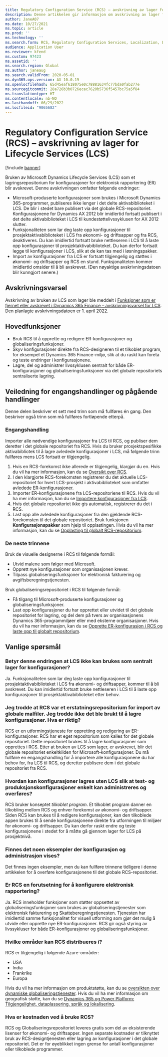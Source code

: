 ```yaml
---
title: Regulatory Configuration Service (RCS) – avskrivning av lager for Lifecycle Services (LCS)
description: Denne artikkelen gir informasjon om avskrivning av lager for Microsoft Dynamics Lifecycle Services (LCS) som er planlagt som en del av utrullingen av det globale repositoriet for Regulatory Configuration Service (RCS).
author: JaneA07
ms.date: 10/27/2021
ms.topic: article
ms.prod: ''
ms.technology: ''
ms.search.form: RCS, Regulatory Configuration Services, Localization, LCS storage, LCS storage deprecation
audience: Application User
ms.reviewer: kfend
ms.custom: 97423
ms.assetid: ''
ms.search.region: Global
ms.author: janeaug
ms.search.validFrom: 2020-05-01
ms.dyn365.ops.version: AX 10.0.19
ms.openlocfilehash: 65d45eaf618075e0c78881634fc77bda0fab277e
ms.sourcegitcommit: 28a726b3b0726ecac7620b5736f5457bc75a5f84
ms.translationtype: HT
ms.contentlocale: nb-NO
ms.lasthandoff: 06/29/2022
ms.locfileid: "9065682"
---
```

# <a name="regulatory-configuration-service-rcs--lifecycle-services-lcs-storage-deprecation"></a>Regulatory Configuration Service (RCS) – avskrivning av lager for Lifecycle Services (LCS)

[!include [banner](../includes/banner.md)]

Bruken av Microsoft Dynamics Lifecycle Services (LCS) som et lagringsrepositorium for konfigurasjoner for elektronisk rapportering (ER) blir avskrevet. Denne avskrivningen omfatter følgende endringer:

- Microsoft-produserte konfigurasjoner som brukes i Microsoft Dynamics 365-programmer, publiseres ikke lenger i det delte aktivabiblioteket i LCS. De blir i stedet bare publisert via det globale RCS-repositoriet. Konfigurasjonene for Dynamics AX 2012 blir imidlertid fortsatt publisert i det delte aktivabiblioteket i LCS til kundestøttelivssyklusen for AX 2012 slutter.
- Funksjonaliteten som lar deg laste opp konfigurasjoner til prosjektaktivabiblioteket i LCS fra økonomi- og driftsapper og fra RCS, deaktiveres. Du kan imidlertid fortsatt bruke nettleseren i LCS til å laste opp konfigurasjoner til prosjektaktivabiblioteket. Du kan derfor fortsatt legge til konfigurasjoner i LCS, slik at de kan tas med i løsningspakker.
- Import av konfigurasjoner fra LCS er fortsatt tilgjengelig og støttes i økonomi- og driftsapper og RCS en stund. Funksjonaliteten kommer imidlertid omsider til å bli avskrevet. (Den nøyaktige avskrivningsdatoen blir kunngjort senere.)

## <a name="deprecation-notice"></a>Avskrivningsvarsel

Avskrivning av bruken av LCS som lager ble meddelt i [Funksjoner som er fjernet eller avskrevet i Dynamics 365 Finance – avskrivningsvarsel for LCS](../get-started/removed-deprecated-features-finance.md#features-removed-or-deprecated-in-the-finance-10017-release). Den planlagte avskrivningsdatoen er 1. april 2022.

## <a name="key-features"></a>Hovedfunksjoner

- Bruk RCS til å opprette og redigere ER-konfigurasjoner og globaliseringsfunksjoner.
- Skyv konfigurasjoner direkte fra RCS-designeren til et tilkoblet program, for eksempel et Dynamics 365 Finance-miljø, slik at du raskt kan foreta og teste endringer i konfigurasjonene.
- Lagre, del og administrer livssyklusen sentralt for både ER-konfigurasjoner og globaliseringsfunksjoner via det globale repositoriets sentraliserte lagring.

## <a name="guidance-for-one-time-and-ongoing-actions"></a>Veiledning for engangshandlinger og pågående handlinger

Denne delen beskriver et sett med trinn som må fullføres én gang. Den beskriver også trinn som må fullføres fortløpende etterpå.

### <a name="one-time-action"></a>Engangshandling

Importer alle nødvendige konfigurasjoner fra LCS til RCS, og publiser dem deretter i det globale repositoriet fra RCS. Hvis du bruker prosjektspesifikke aktivabibliotek til å lagre avledede konfigurasjoner i LCS, må følgende trinn fullføres mens LCS fortsatt er tilgjengelig.

1. Hvis en RCS-forekomst ikke allerede er tilgjengelig, klargjør du en. Hvis du vil ha mer informasjon, kan du se [Oversikt over RCS](rcs-overview.md).
2. I den klargjorte RCS-forekomsten registrerer du det aktuelle LCS-repositoriet for hvert LCS-prosjekt i aktivabiblioteket som omfatter avledede ER-konfigurasjoner.
3. Importer ER-konfigurasjonene fra LCS-repositoriene til RCS. Hvis du vil ha mer informasjon, kan du se [Importere konfigurasjoner fra LCS](/dynamics365/fin-ops-core/dev-itpro/analytics/tasks/er-import-configuration-lifecycle-services).
4. Hvis det globale repositoriet ikke gis automatisk, registrerer du det i RCS.
5. Last opp alle avledede konfigurasjoner fra den gjeldende RCS-forekomsten til det globale repositoriet. Bruk funksjonen **Konfigurasjonspakker** som hjelp til opplastingen. Hvis du vil ha mer informasjon, kan du se [Opplasting til globalt RCS-repositorium](rcs-global-repo-upload.md).

### <a name="going-forward"></a>De neste trinnene

Bruk de visuelle designerne i RCS til følgende formål:

- Utvid malene som følger med Microsoft.
- Opprett nye konfigurasjoner som organisasjonen krever.
- Tilpass globaliseringsfunksjoner for elektronisk fakturering og avgiftsberegningstjenesten.

Bruk globaliseringsrepositoriet i RCS til følgende formål:

- Få tilgang til Microsoft-produserte konfigurasjoner og globaliseringsfunksjoner.
- Last opp konfigurasjoner du har opprettet eller utvidet til det globale repositoriet for lagring, og del dem på tvers av organisasjonens Dynamics 365-programmiljøer eller med eksterne organisasjoner. Hvis du vil ha mer informasjon, kan du se [Opprette ER-konfigurasjon i RCS og laste opp til globalt repositorium](rcs-global-repo-upload.md).

## <a name="frequently-asked-questions"></a>Vanlige spørsmål

### <a name="does-this-change-mean-that-lcs-cant-be-used-as-central-storage-for-configurations"></a>Betyr denne endringen at LCS ikke kan brukes som sentralt lager for konfigurasjoner?

Ja. Funksjonaliteten som lar deg laste opp konfigurasjoner til prosjektaktivabiblioteket i LCS fra økonomi- og driftsapper, kommer til å bli avskrevet. Du kan imidlertid fortsatt bruke nettleseren i LCS til å laste opp konfigurasjoner til prosjektaktivabiblioteket etter behov.

### <a name="i-thought-that-rcs-was-a-replacement-repository-for-importing-global-template-files-i-didnt-think-that-its-used-to-store-configurations-which-is-correct"></a>Jeg trodde at RCS var et erstatningsrepositorium for import av globale malfiler. Jeg trodde ikke det ble brukt til å lagre konfigurasjoner. Hva er riktig?

RCS er en utformingstjeneste for oppretting og redigering av ER-konfigurasjoner. RCS har et eget repositorium som kalles for det globale repositoriet. Dette repositoriet brukes til å lagre konfigurasjoner som opprettes i RCS. Etter at bruken av LCS som lager, er avskrevet, blir det globale repositoriet enkeltkilden for Microsoft-konfigurasjoner. Du må fullføre en engangshandling for å importere alle konfigurasjonene du har behov for, fra LCS til RCS, og deretter publisere dem i det globale repositoriet fra RCS.

### <a name="without-lcs-what-is-the-suggested-way-to-store-configurations-so-that-test-and-production-configurations-can-easily-be-managed-and-transferred"></a>Hvordan kan konfigurasjoner lagres uten LCS slik at test- og produksjonskonfigurasjoner enkelt kan administreres og overføres?

RCS bruker konseptet *tilkoblet program*. Et tilkoblet program danner en tilkobling mellom RCS og enhver forekomst av økonomi- og driftsapper. Siden RCS kan brukes til å redigere konfigurasjoner, kan den tilkoblede appen brukes til å sende konfigurasjonene direkte fra utformingen til miljøer for økonomi- og driftsapper. Du kan derfor raskt endre og teste konfigurasjonene i stedet for å måtte gå gjennom lager for LCS på prosjektnivå.

### <a name="are-there-any-examples-that-show-the-setup-and-management"></a>Finnes det noen eksempler der konfigurasjon og administrasjon vises?

Det finnes ingen eksempler, men du kan fullføre trinnene tidligere i denne artikkelen for å overføre konfigurasjonene til det globale RCS-repositoriet.

### <a name="is-rcs-a-prerequisite-to-configure-electronic-reporting"></a>Er RCS en forutsetning for å konfigurere elektronisk rapportering?

Ja. RCS inneholder funksjoner som støtter oppsettet av globaliseringsfunksjoner som brukes av globaliseringstjenester som elektronisk fakturering og Skatteberegningstjenesten. Tjenesten har imidlertid samme funksjonalitet for visuell utforming som gjør det mulig å utvide eller opprette nye ER-konfigurasjoner. RCS gir også styring av livssykluser for både ER-konfigurasjoner og globaliseringsfunksjoner.

### <a name="which-regions-can-rcs-be-deployed-in"></a>Hvilke områder kan RCS distribueres i?

RCS er tilgjengelig i følgende Azure-områder:

- USA
- India
- Frankrike
- Europa

Hvis du vil ha mer informasjon om produktstøtte, kan du se [oversikten over dynamiske globaliseringstjenester](globalization-services-overview.md). Hvis du vil ha mer informasjon om geografisk støtte, kan du se [Dynamics 365 og Power Platform: Tilgjengelighet, dataplassering, språk og lokalisering](https://aka.ms/rcs/D365Productavailabilityguide).

### <a name="whats-the-cost-of-using-rcs"></a>Hva er kostnaden ved å bruke RCS?

RCS og Globaliseringsrepositoriet leveres gratis som del av eksisterende lisenser for økonomi- og driftsapper. Ingen separate kostnader er tilknyttet bruk av RCS-designtjenesten eller lagring av konfigurasjoner i det globale repositoriet. Det er for øyeblikket ingen grense for antall konfigurasjoner eller tilkoblede programmer.
